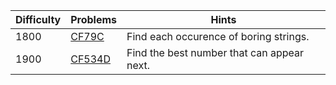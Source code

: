| Difficulty | Problems | Hints |
| -------- | -------- | -------- |
| 1800 | [CF79C](https://codeforces.com/problemset/problem/79/C) | Find each occurence of boring strings. |
| 1900 | [CF534D](https://codeforces.com/problemset/problem/534/D) | Find the best number that can appear next. |